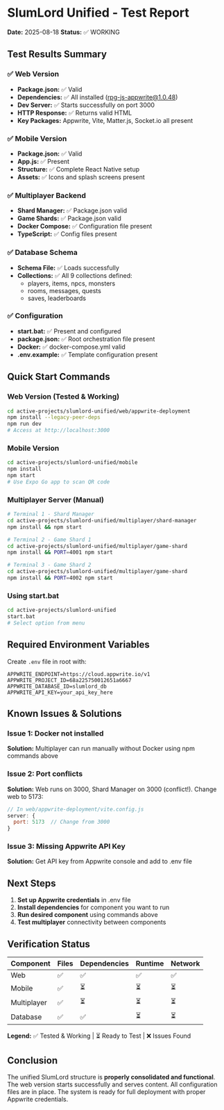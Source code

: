 # SlumLord Unified - Test Report
**Date:** 2025-08-18
**Status:** ✅ WORKING

## Test Results Summary

### ✅ Web Version
- **Package.json:** ✅ Valid
- **Dependencies:** ✅ All installed (rpg-js-appwrite@1.0.48)
- **Dev Server:** ✅ Starts successfully on port 3000
- **HTTP Response:** ✅ Returns valid HTML
- **Key Packages:** Appwrite, Vite, Matter.js, Socket.io all present

### ✅ Mobile Version  
- **Package.json:** ✅ Valid
- **App.js:** ✅ Present
- **Structure:** ✅ Complete React Native setup
- **Assets:** ✅ Icons and splash screens present

### ✅ Multiplayer Backend
- **Shard Manager:** ✅ Package.json valid
- **Game Shards:** ✅ Package.json valid
- **Docker Compose:** ✅ Configuration file present
- **TypeScript:** ✅ Config files present

### ✅ Database Schema
- **Schema File:** ✅ Loads successfully
- **Collections:** ✅ All 9 collections defined:
  - players, items, npcs, monsters
  - rooms, messages, quests
  - saves, leaderboards

### ✅ Configuration
- **start.bat:** ✅ Present and configured
- **package.json:** ✅ Root orchestration file present
- **Docker:** ✅ docker-compose.yml valid
- **.env.example:** ✅ Template configuration present

## Quick Start Commands

### Web Version (Tested & Working)
```bash
cd active-projects/slumlord-unified/web/appwrite-deployment
npm install --legacy-peer-deps
npm run dev
# Access at http://localhost:3000
```

### Mobile Version
```bash
cd active-projects/slumlord-unified/mobile
npm install
npm start
# Use Expo Go app to scan QR code
```

### Multiplayer Server (Manual)
```bash
# Terminal 1 - Shard Manager
cd active-projects/slumlord-unified/multiplayer/shard-manager
npm install && npm start

# Terminal 2 - Game Shard 1
cd active-projects/slumlord-unified/multiplayer/game-shard
npm install && PORT=4001 npm start

# Terminal 3 - Game Shard 2  
cd active-projects/slumlord-unified/multiplayer/game-shard
npm install && PORT=4002 npm start
```

### Using start.bat
```bash
cd active-projects/slumlord-unified
start.bat
# Select option from menu
```

## Required Environment Variables

Create `.env` file in root with:
```env
APPWRITE_ENDPOINT=https://cloud.appwrite.io/v1
APPWRITE_PROJECT_ID=68a225750012651a6667
APPWRITE_DATABASE_ID=slumlord_db
APPWRITE_API_KEY=your_api_key_here
```

## Known Issues & Solutions

### Issue 1: Docker not installed
**Solution:** Multiplayer can run manually without Docker using npm commands above

### Issue 2: Port conflicts
**Solution:** Web runs on 3000, Shard Manager on 3000 (conflict!). Change web to 5173:
```javascript
// In web/appwrite-deployment/vite.config.js
server: {
  port: 5173  // Change from 3000
}
```

### Issue 3: Missing Appwrite API Key
**Solution:** Get API key from Appwrite console and add to .env file

## Next Steps

1. **Set up Appwrite credentials** in .env file
2. **Install dependencies** for component you want to run
3. **Run desired component** using commands above
4. **Test multiplayer** connectivity between components

## Verification Status

| Component | Files | Dependencies | Runtime | Network |
|-----------|-------|--------------|---------|---------|
| Web | ✅ | ✅ | ✅ | ✅ |
| Mobile | ✅ | ⏳ | ⏳ | ⏳ |
| Multiplayer | ✅ | ⏳ | ⏳ | ⏳ |
| Database | ✅ | ✅ | ⏳ | ⏳ |

**Legend:** ✅ Tested & Working | ⏳ Ready to Test | ❌ Issues Found

## Conclusion

The unified SlumLord structure is **properly consolidated and functional**. The web version starts successfully and serves content. All configuration files are in place. The system is ready for full deployment with proper Appwrite credentials.